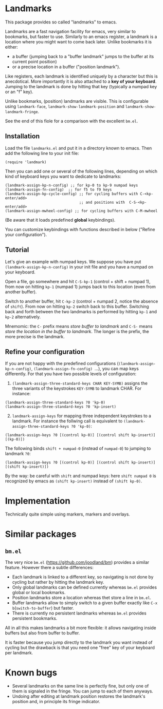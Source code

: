 # Landmarks

This package provides so called "landmarks" to emacs.

Landmarks are a fast navigation facility for emacs, very similar to
bookmarks, but faster to use. Similarly to an emacs register, a
landmark is a location where you might want to come back later. Unlike
bookmarks it is either:

- a buffer (jumping back to a \"buffer landmark\" jumps to the buffer
  at its current point position)
- or a precise location in a buffer (\"position landmark\").

Like registers, each landmark is identified uniquely by a character
but this is anecdotical. More importantly it is also attached to a
**key of your keyboard**. Jumping to the landmark is done by hitting
that key (typically a numpad key or an "f" key).

Unlike bookmarks, (position) landmarks are visible. This is
configurable using `landmark-face`, `landmark-show-landmark-position`
and `landmark-show-landmark-fringe`.

See the end of this fiole for a comparison with the excellent `bm.el`.

## Installation

Load the file `landmarks.el` and put it in a directory known to emacs.
Then add the following line to your init file:

```elisp
(require 'landmark)
```

Then you can add one or several of the following lines, depending on which kind of keyboard keys you want to dedicate to landmarks:

```elisp
(landmark-assign-kp-n-config) ;; for kp-0 to kp-9 numpad keys
(landmark-assign-fn-config)  ;; for f5 to f9 keys
(landmark-assign-kp-cycle-config) ;; for cycling buffers with C-<kp-enter/add>
                                  ;; and positions with  C-S-<kp-enter/add>
(landmark-assign-mwheel-config) ;; for cycling buffers with C-M-mwheel
```

(Be aware that it loads predefined **global** keybindings).

You can customize keybindings with functions described in below
("Refine your configuration").

## Tutorial

Let's give an example with numpad keys. We suppose you have put
`(landmark-assign-kp-n-config)` in your init file and you have a
numpad on your keyboard.

Open a file, go somewhere and hit `C-S-kp-1` (control + shift + numpad
1), from now on hitting `kp-1` (numpad 1) jumps back to this location
(even from another buffer).

Switch to another buffer, hit `C-kp-2` (control + numpad 2, notice the
absence of `shift`). From now on hitting `kp-2` switch back to this
buffer. Switching back and forth between the two landmarks is
performed by hitting `kp-1` and `kp-2` alternatively.

Mnemomic: the `C-` prefix means *store buffer to landmark* and `C-S-`
means *store the location in the buffer to landmark*. The longer is
the prefix, the more precise is the landmark.

## Refine your configuration

If you are not happy with the predefined configurations
(`(landmark-assign-kp-n-config)`, `(landmark-assign-fn-config) `...),
you can map keys differently. For that you have two possible levels of
configuration:

1. `(landmark-assign-three-standard-keys CHAR KEY-SYMB)` assigns the
three variants of the keystrokes `KEY-SYMB` to landmark CHAR. For instance:
```elisp
(landmark-assign-three-standard-keys ?0 'kp-0)
(landmark-assign-three-standard-keys ?0 'kp-insert)
```
2. `landmark-assign-keys` for mapping three independent keystrokes to
a landmark. For instance the follwing call is equivalent to
`(landmark-assign-three-standard-keys ?0 'kp-0)`: 
```elisp
(landmark-assign-keys ?0 [(control kp-0)] [(control shift kp-insert)] [(kp-0)])
```

The following binds `shift + numpad-0` (instead of `numpad-0`) to
jumping to landmark `?0`:
```elisp
(landmark-assign-keys ?0 [(control kp-0)] [(control shift kp-insert)] [(shift kp-insert)])
```
By the way: be careful with `shift` and numpad keys: here `shift numpad 0` is
recognized by emacs as `(shift kp-insert)` instead of `(shift kp-0)`.

# Implementation

Technically quite simple using markers, markers and overlays.

# Similar packages

## `bm.el`

The very nice `bm.el` (https://github.com/joodland/bm) provides a
similar feature. However there a subtle differences:

- Each landmark is linked to a different key, so navigating is not
  done by cycling but rather by hitting the landmark key.
- Only global landmarks can be defined currently whereas `bm.el`
  provides global or local bookmarks.
- Position landmarks store a location whereas thet store a line in
  `bm.el`.
- Buffer landmarks allow to simply switch to a given buffer exactly
  like `C-x b`(`switch-to-buffer`) but faster.
- There is currently no persistent landmarks whereas `bm.el` provides
  persistent bookmarks.

All in all this makes landmarks a bit more flexible: it allows
navigating inside buffers but also from buffer to buffer.

It is faster because you jump directly to the landmark you want
instead of cycling but the drawback is that you need one "free" key of
your keyboard per landmark.


# Known bugs

- Several landmarks on the same line is perfectly fine, but only one
  of them is signaled in the fringe. You can jump to each of them
  anyways.
- Undoing after editing at landmark position restores the landmark's
  position and, in principle its fringe indicator.
